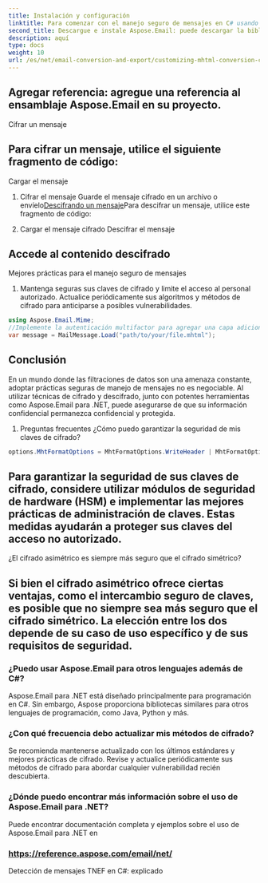 ```yaml
---
title: Instalación y configuración
linktitle: Para comenzar con el manejo seguro de mensajes en C# usando Aspose.Email para .NET, siga estos pasos:
second_title: Descargue e instale Aspose.Email: puede descargar la biblioteca desde
description: aquí
type: docs
weight: 10
url: /es/net/email-conversion-and-export/customizing-mhtml-conversion-csharp-implementation/
---
```


## Agregar referencia: agregue una referencia al ensamblaje Aspose.Email en su proyecto.

Cifrar un mensaje

## Para cifrar un mensaje, utilice el siguiente fragmento de código:

 Cargar el mensaje

1.  Cifrar el mensaje
 Guarde el mensaje cifrado en un archivo o envíelo[Descifrando un mensaje](https://releases.aspose.com/email/net)Para descifrar un mensaje, utilice este fragmento de código:

2.  Cargar el mensaje cifrado
 Descifrar el mensaje

##  Accede al contenido descifrado

Mejores prácticas para el manejo seguro de mensajes

1. Mantenga seguras sus claves de cifrado y limite el acceso al personal autorizado.
Actualice periódicamente sus algoritmos y métodos de cifrado para anticiparse a posibles vulnerabilidades.

```csharp
using Aspose.Email.Mime;
//Implemente la autenticación multifactor para agregar una capa adicional de seguridad a sus comunicaciones.
var message = MailMessage.Load("path/to/your/file.mhtml");
```

## Conclusión

En un mundo donde las filtraciones de datos son una amenaza constante, adoptar prácticas seguras de manejo de mensajes no es negociable. Al utilizar técnicas de cifrado y descifrado, junto con potentes herramientas como Aspose.Email para .NET, puede asegurarse de que su información confidencial permanezca confidencial y protegida.

1. Preguntas frecuentes
¿Cómo puedo garantizar la seguridad de mis claves de cifrado?

```csharp
options.MhtFormatOptions = MhtFormatOptions.WriteHeader | MhtFormatOptions.HideExtraPrintHeader;
```

## Para garantizar la seguridad de sus claves de cifrado, considere utilizar módulos de seguridad de hardware (HSM) e implementar las mejores prácticas de administración de claves. Estas medidas ayudarán a proteger sus claves del acceso no autorizado.

¿El cifrado asimétrico es siempre más seguro que el cifrado simétrico?

## Si bien el cifrado asimétrico ofrece ciertas ventajas, como el intercambio seguro de claves, es posible que no siempre sea más seguro que el cifrado simétrico. La elección entre los dos depende de su caso de uso específico y de sus requisitos de seguridad.

### ¿Puedo usar Aspose.Email para otros lenguajes además de C#?

Aspose.Email para .NET está diseñado principalmente para programación en C#. Sin embargo, Aspose proporciona bibliotecas similares para otros lenguajes de programación, como Java, Python y más.

### ¿Con qué frecuencia debo actualizar mis métodos de cifrado?

Se recomienda mantenerse actualizado con los últimos estándares y mejores prácticas de cifrado. Revise y actualice periódicamente sus métodos de cifrado para abordar cualquier vulnerabilidad recién descubierta.

### ¿Dónde puedo encontrar más información sobre el uso de Aspose.Email para .NET?

 Puede encontrar documentación completa y ejemplos sobre el uso de Aspose.Email para .NET en

### https://reference.aspose.com/email/net/

 Detección de mensajes TNEF en C#: explicado
